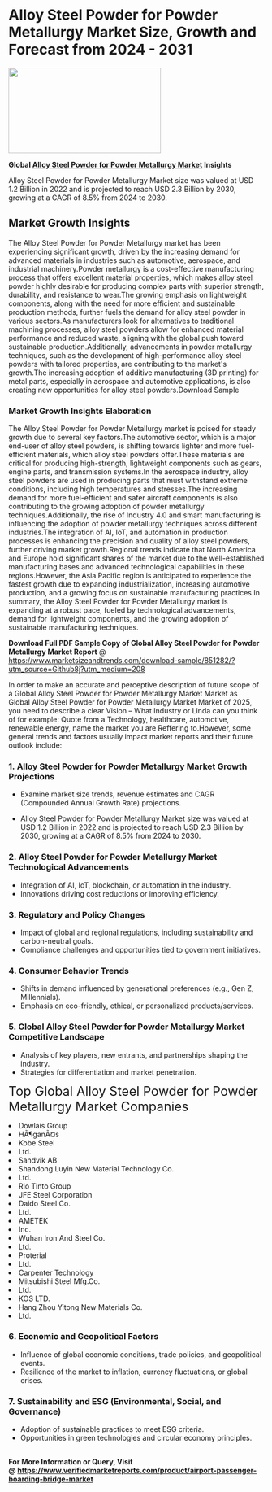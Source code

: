 <H1>Alloy Steel Powder for Powder Metallurgy Market Size, Growth and Forecast from 2024 - 2031</H1><img class="aligncenter size-medium wp-image-584254" src="https://thirdeyenews.in/wp-content/uploads/2024/09/Global-Market-Research-300x168.jpeg" alt="" width="300" height="168" /><p><strong>Global&nbsp;<a href="https://www.marketsizeandtrends.com/download-sample/851282/?utm_source=Github8j?utm_medium=208">Alloy Steel Powder for Powder Metallurgy Market</a> Insights</strong></p><p>Alloy Steel Powder for Powder Metallurgy Market size was valued at USD 1.2 Billion in 2022 and is projected to reach USD 2.3 Billion by 2030, growing at a CAGR of 8.5% from 2024 to 2030.</p><p><h2>Market Growth Insights</h2> The Alloy Steel Powder for Powder Metallurgy market has been experiencing significant growth, driven by the increasing demand for advanced materials in industries such as automotive, aerospace, and industrial machinery.Powder metallurgy is a cost-effective manufacturing process that offers excellent material properties, which makes alloy steel powder highly desirable for producing complex parts with superior strength, durability, and resistance to wear.The growing emphasis on lightweight components, along with the need for more efficient and sustainable production methods, further fuels the demand for alloy steel powder in various sectors.As manufacturers look for alternatives to traditional machining processes, alloy steel powders allow for enhanced material performance and reduced waste, aligning with the global push toward sustainable production.Additionally, advancements in powder metallurgy techniques, such as the development of high-performance alloy steel powders with tailored properties, are contributing to the market's growth.The increasing adoption of additive manufacturing (3D printing) for metal parts, especially in aerospace and automotive applications, is also creating new opportunities for alloy steel powders.Download Sample <h3>Market Growth Insights Elaboration</h3> The Alloy Steel Powder for Powder Metallurgy market is poised for steady growth due to several key factors.The automotive sector, which is a major end-user of alloy steel powders, is shifting towards lighter and more fuel-efficient materials, which alloy steel powders offer.These materials are critical for producing high-strength, lightweight components such as gears, engine parts, and transmission systems.In the aerospace industry, alloy steel powders are used in producing parts that must withstand extreme conditions, including high temperatures and stresses.The increasing demand for more fuel-efficient and safer aircraft components is also contributing to the growing adoption of powder metallurgy techniques.Additionally, the rise of Industry 4.0 and smart manufacturing is influencing the adoption of powder metallurgy techniques across different industries.The integration of AI, IoT, and automation in production processes is enhancing the precision and quality of alloy steel powders, further driving market growth.Regional trends indicate that North America and Europe hold significant shares of the market due to the well-established manufacturing bases and advanced technological capabilities in these regions.However, the Asia Pacific region is anticipated to experience the fastest growth due to expanding industrialization, increasing automotive production, and a growing focus on sustainable manufacturing practices.In summary, the Alloy Steel Powder for Powder Metallurgy market is expanding at a robust pace, fueled by technological advancements, demand for lightweight components, and the growing adoption of sustainable manufacturing techniques.</p><p><span class=""><strong>Download Full PDF Sample Copy of Global Alloy Steel Powder for Powder Metallurgy Market Report</strong> @ <a href="https://www.marketsizeandtrends.com/download-sample/851282/?utm_source=Github8j?utm_medium=208" target="_blank">https://www.marketsizeandtrends.com/download-sample/851282/?utm_source=Github8j?utm_medium=208</a></span></p><p>In order to make an accurate and perceptive description of future scope of a Global&nbsp;Alloy Steel Powder for Powder Metallurgy Market Market as Global&nbsp;Alloy Steel Powder for Powder Metallurgy Market Market of 2025, you need to describe a clear Vision &ndash; What Industry or Linda can you think of for example: Quote from a Technology, healthcare, automotive, renewable energy, name the market you are Reffering to.However, some general trends and factors usually impact market reports and their future outlook include:</p><h3>1.&nbsp;<strong>Alloy Steel Powder for Powder Metallurgy Market Growth Projections</strong></h3><ul><li>Examine market size trends, revenue estimates and CAGR (Compounded Annual Growth Rate) projections.</li><li><p>Alloy Steel Powder for Powder Metallurgy Market size was valued at USD 1.2 Billion in 2022 and is projected to reach USD 2.3 Billion by 2030, growing at a CAGR of 8.5% from 2024 to 2030.</p></li></ul><h3>2.&nbsp;<strong>Alloy Steel Powder for Powder Metallurgy Market Technological Advancements</strong></h3><ul><li>Integration of AI, IoT, blockchain, or automation in the industry.</li><li>Innovations driving cost reductions or improving efficiency.</li></ul><h3>3.&nbsp;<strong>Regulatory and Policy Changes</strong></h3><ul><li>Impact of global and regional regulations, including sustainability and carbon-neutral goals.</li><li>Compliance challenges and opportunities tied to government initiatives.</li></ul><h3>4.&nbsp;<strong>Consumer Behavior Trends</strong></h3><ul><li>Shifts in demand influenced by generational preferences (e.g., Gen Z, Millennials).</li><li>Emphasis on eco-friendly, ethical, or personalized products/services.</li></ul><h3>5.&nbsp;<strong>Global Alloy Steel Powder for Powder Metallurgy Market Competitive Landscape</strong></h3><ul><li>Analysis of key players, new entrants, and partnerships shaping the industry.</li><li>Strategies for differentiation and market penetration.</li></ul><p data-pm-slice="1 1 []"><span style="color: inherit; font-family: inherit; font-size: 25px;">Top Global Alloy Steel Powder for Powder Metallurgy Market Companies</span></p><div class="" data-test-id=""><p><li>Dowlais Group</li><li> HÃ¶ganÃ¤s</li><li> Kobe Steel</li><li> Ltd.</li><li> Sandvik AB</li><li> Shandong Luyin New Material Technology Co.</li><li> Ltd.</li><li> Rio Tinto Group</li><li> JFE Steel Corporation</li><li> Daido Steel Co.</li><li> Ltd.</li><li> AMETEK</li><li> Inc.</li><li> Wuhan Iron And Steel Co.</li><li> Ltd.</li><li> Proterial</li><li> Ltd.</li><li> Carpenter Technology</li><li> Mitsubishi Steel Mfg.Co.</li><li> Ltd.</li><li> KOS LTD.</li><li> Hang Zhou Yitong New Materials Co.</li><li> Ltd.</li></p></div><h3>6.&nbsp;<strong>Economic and Geopolitical Factors</strong></h3><ul><li>Influence of global economic conditions, trade policies, and geopolitical events.</li><li>Resilience of the market to inflation, currency fluctuations, or global crises.</li></ul><h3>7.&nbsp;<strong>Sustainability and ESG (Environmental, Social, and Governance)</strong></h3><ul><li>Adoption of sustainable practices to meet ESG criteria.</li><li>Opportunities in green technologies and circular economy principles.</li></ul><h2><strong style="font-size: 14px;">For More Information or Query, Visit @&nbsp;</strong><a style="background-color: #ffffff; font-size: 14px;" href="https://www.marketsizeandtrends.com/report/alloy-steel-powder-for-powder-metallurgy-market/" target="_blank">https://www.verifiedmarketreports.com/product/airport-passenger-boarding-bridge-market</a></h2>
